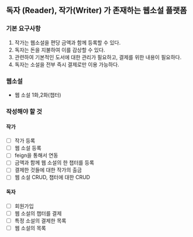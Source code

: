 
## 독자 (Reader), 작가(Writer) 가 존재하는 웹소설 플랫폼


### 기본 요구사항

1. 작가는 웹소설을 편당 금액과 함께 등록할 수 있다.
2. 독자는 돈을 지불하여 이를 감상할 수 있다.
3. 관련하여 기본적인 도서에 대한 관리가 필요하고, 결제를 위한 내용이 필요하다.
4. 독자는 소설을 전부 즉시 결제로만 이용 가능하다.


### 웹소설
  - 웹 소설 1화,2화(챕터)

### 작성해야 할 것 

#### 작가
 - [ ] 작가 등록
 - [ ] 웹 소설 등록
 - [ ] feign을 통해서 연동
 - [ ] 금액과 함께 웹 소설의 한 챕터를 등록 
 - [ ] 결제한 것들에 대한 작가의 출금
 - [ ] 웹 소설 CRUD, 챕터에 대한 CRUD

#### 독자
 - [ ] 회원가입 
 - [ ] 웹 소설의 챕터를 결제
 - [ ] 특정 소설의 결제한 목록
 - [ ] 웹 소설의 목록